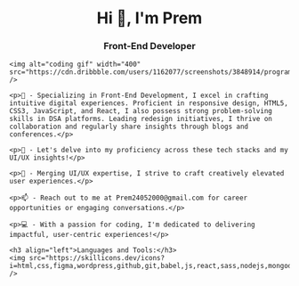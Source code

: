 <!DOCTYPE html>
<html lang="en">
<head>
    <meta charset="UTF-8">
    <meta name="viewport" content="width=device-width, initial-scale=1.0">
    <title>Prem's Profile</title>
    <style>
        /* Center the image */
        img {
            display: block;
            margin: 0 auto;
        }
    </style>
</head>
<body>
    <h1 align="center">Hi 👋, I'm Prem</h1>
    <h3 align="center">Front-End Developer</h3>

    <img alt="coding gif" width="400" src="https://cdn.dribbble.com/users/1162077/screenshots/3848914/programmer.gif" />

    <p>🚀 - Specializing in Front-End Development, I excel in crafting intuitive digital experiences. Proficient in responsive design, HTML5, CSS3, JavaScript, and React, I also possess strong problem-solving skills in DSA platforms. Leading redesign initiatives, I thrive on collaboration and regularly share insights through blogs and conferences.</p>

    <p>💬 - Let's delve into my proficiency across these tech stacks and my UI/UX insights!</p>

    <p>🎨 - Merging UI/UX expertise, I strive to craft creatively elevated user experiences.</p>

    <p>📫 - Reach out to me at Prem24052000@gmail.com for career opportunities or engaging conversations.</p>

    <p>💻 - With a passion for coding, I'm dedicated to delivering impactful, user-centric experiences!</p>

    <h3 align="left">Languages and Tools:</h3>
    <img src="https://skillicons.dev/icons?i=html,css,figma,wordpress,github,git,babel,js,react,sass,nodejs,mongodb,java,netlify" />
</body>
</html>
